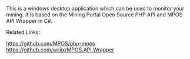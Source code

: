 This is a windows desktop application which can be used to monitor your mining. It is based on the Mining Portal Open Source PHP API and MPOS API Wrapper in C#.

Related Links:

https://github.com/MPOS/php-mpos
https://github.com/wiiiix/MPOS.API.Wrapper
